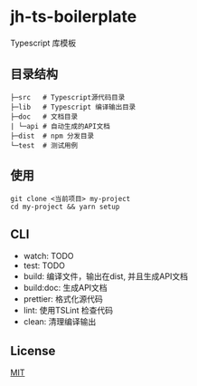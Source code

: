 # jh-ts-boilerplate
Typescript 库模板

## 目录结构
```
├─src   # Typescript源代码目录
├─lib   # Typescript 编译输出目录
├─doc   # 文档目录
| └─api # 自动生成的API文档
├─dist  # npm 分发目录
└─test  # 测试用例
```

## 使用
```
git clone <当前项目> my-project
cd my-project && yarn setup
```

## CLI
+ watch:     TODO
+ test:      TODO
+ build:     编译文件，输出在dist, 并且生成API文档
+ build:doc: 生成API文档
+ prettier:  格式化源代码
+ lint:      使用TSLint 检查代码 
+ clean:     清理编译输出

## License
[MIT](./LICENSE)